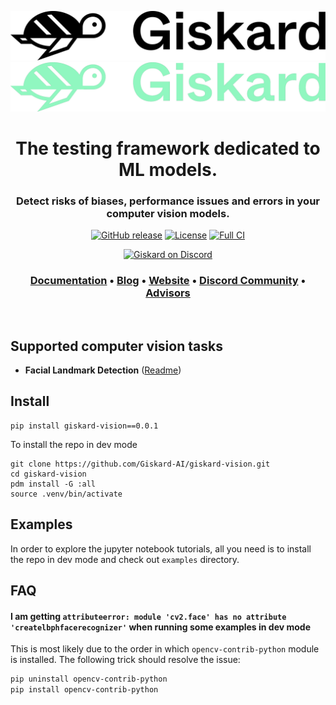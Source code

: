 <p align="center">
  <img alt="giskardlogo" src="readme/giskard_logo.png#gh-light-mode-only">
  <img alt="giskardlogo" src="readme/giskard_logo_green.png#gh-dark-mode-only">
</p>
<h1 align="center" weight='300' >The testing framework dedicated to ML models.</h1>
<h3 align="center" weight='300' >Detect risks of biases, performance issues and errors in your computer vision models. </h3>
<div align="center">

[![GitHub release](https://img.shields.io/github/v/release/Giskard-AI/giskard-vision)](https://github.com/Giskard-AI/giskard-vision/releases)
[![License](https://img.shields.io/badge/License-Apache_2.0-blue.svg)](https://github.com/Giskard-AI/giskard/blob/main/LICENSE)
[![Full CI](https://github.com/Giskard-AI/giskard-vision/actions/workflows/build-python.yml/badge.svg)](https://github.com/Giskard-AI/giskard-vision/actions/workflows/build-python.yml)

[![Giskard on Discord](https://img.shields.io/discord/939190303397666868?label=Discord)](https://gisk.ar/discord)

<a rel="me" href="https://fosstodon.org/@Giskard"></a>

</div>
<h3 align="center">
   <a href="https://docs.giskard.ai/en/latest/index.html"><b>Documentation</b></a> &bull;
   <a href="https://www.giskard.ai/knowledge-categories/blog/?utm_source=github&utm_medium=github&utm_campaign=github_readme&utm_id=readmeblog"><b>Blog</b></a> &bull;
  <a href="https://www.giskard.ai/?utm_source=github&utm_medium=github&utm_campaign=github_readme&utm_id=readmeblog"><b>Website</b></a> &bull;
  <a href="https://gisk.ar/discord"><b>Discord Community</b></a> &bull;
  <a href="https://www.giskard.ai/about?utm_source=github&utm_medium=github&utm_campaign=github_readme&utm_id=readmeblog#advisors"><b>Advisors</b></a>
 </h3>
<br />

## Supported computer vision tasks

- **Facial Landmark Detection** ([Readme](https://github.com/Giskard-AI/giskard-vision/blob/main/giskard_vision/landmark_detection/Readme.md))

## Install

```
pip install giskard-vision==0.0.1
```

To install the repo in dev mode

```shell
git clone https://github.com/Giskard-AI/giskard-vision.git
cd giskard-vision
pdm install -G :all
source .venv/bin/activate
```

## Examples

In order to explore the jupyter notebook tutorials, all you need is to install the repo in dev mode and check out `examples` directory.

## FAQ

#### I am getting `attributeerror: module 'cv2.face' has no attribute 'createlbphfacerecognizer'` when running some examples in dev mode

This is most likely due to the order in which `opencv-contrib-python` module is installed. The following trick should resolve the issue:

```bash
pip uninstall opencv-contrib-python
pip install opencv-contrib-python
```
